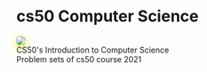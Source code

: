 # cs50 Computer Science
<img src="https://8pic.ir/uploads/22.png" style="border-radius: 5px; box-shadow: 0px 5px 15px 0px rgb(255, 233, 30);">
</br>
CS50's Introduction to Computer Science
</br>
Problem sets of cs50 course 2021
